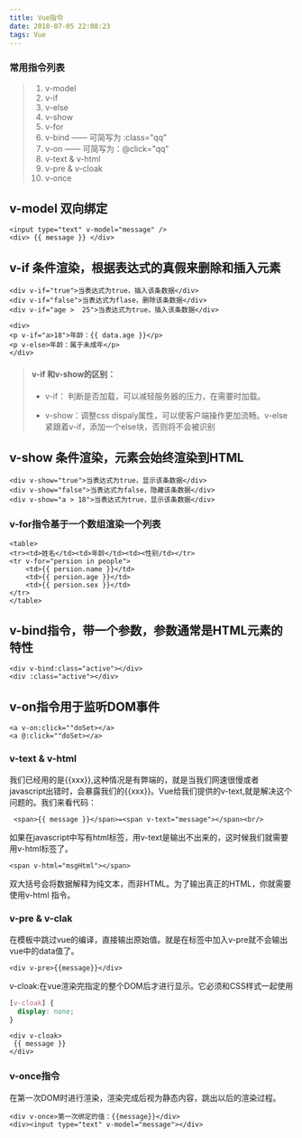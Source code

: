 ```yaml
---
title: Vue指令
date: 2018-07-05 22:08:23
tags: Vue
---
```


###  常用指令列表

> 1.  v-model
> 2. v-if
> 3. v-else
> 4. v-show
> 5. v-for
> 6. v-bind  —— 可简写为 :class="qq"
> 7. v-on —— 可简写为：@click="qq"
> 8. v-text & v-html
> 9. v-pre & v-cloak
> 10. v-once

<!--more-->

## v-model 双向绑定

```
<input type="text" v-model="message" />
<div> {{ message }} </div>
```

## v-if 条件渲染，根据表达式的真假来删除和插入元素

```
<div v-if="true">当表达式为true，插入该条数据</div>
<div v-if="false">当表达式为flase，删除该条数据</div>
<div v-if="age >  25">当表达式为true，插入该条数据</div>
```

```
<div>
<p v-if="a>18">年龄：{{ data.age }}</p>
<p v-else>年龄：属于未成年</p>
</div>
```

>#### v-if 和v-show的区别：
>
>- v-if： 判断是否加载，可以减轻服务器的压力，在需要时加载。
>
>- v-show：调整css dispaly属性，可以使客户端操作更加流畅。v-else 紧跟着v-if，添加一个else块，否则将不会被识别

## v-show 条件渲染，元素会始终渲染到HTML

```
<div v-show="true">当表达式为true，显示该条数据</div>
<div v-show="false">当表达式为false，隐藏该条数据</div>
<div v-show="a > 18">当表达式为true，显示该条数据</div>
```

### v-for指令基于一个数组渲染一个列表

```
<table>
<tr><td>姓名</td><td>年龄</td><td><性别/td></tr>
<tr v-for="persion in people">
    <td>{{ persion.name }}</td>
    <td>{{ persion.age }}</td>
    <td>{{ persion.sex }}</td>
</tr>
</table>
```

## v-bind指令，带一个参数，参数通常是HTML元素的特性

```
<div v-bind:class="active"></div>
<div :class="active"></div>
```

## v-on指令用于监听DOM事件

```
<a v-on:click=""doSet></a>
<a @:click=""doSet></a>
```

 

###  v-text & v-html

 我们已经用的是{{xxx}},这种情况是有弊端的，就是当我们网速很慢或者javascript出错时，会暴露我们的{{xxx}}。Vue给我们提供的v-text,就是解决这个问题的。我们来看代码： 

 ` <span>{{ message }}</span>=<span v-text="message"></span><br/>` 

如果在javascript中写有html标签，用v-text是输出不出来的，这时候我们就需要用v-html标签了。

`<span v-html="msgHtml"></span>`

双大括号会将数据解释为纯文本，而非HTML。为了输出真正的HTML，你就需要使用v-html 指令。



###  v-pre & v-clak 

在模板中跳过vue的编译，直接输出原始值。就是在标签中加入v-pre就不会输出vue中的data值了。

`<div v-pre>{{message}}</div>`

v-cloak:在vue渲染完指定的整个DOM后才进行显示。它必须和CSS样式一起使用

```css
[v-cloak] {
  display: none;
}
```

 ``` 
<div v-cloak>
  {{ message }}
</div>
 ```

### v-once指令 

在第一次DOM时进行渲染，渲染完成后视为静态内容，跳出以后的渲染过程。

```
<div v-once>第一次绑定的值：{{message}}</div>
<div><input type="text" v-model="message"></div>
```

